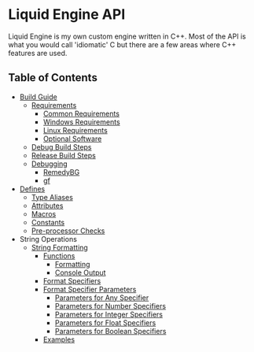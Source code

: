 <!--
 * Description:  Liquid Engine API Documentation Table of Contents
 * Author:       Alicia Amarilla (smushyaa@gmail.com)
 * File Created: July 19, 2023
-->

# Liquid Engine API

Liquid Engine is my own custom engine written in C++.
Most of the API is what you would call 'idiomatic' C but
there are a few areas where C++ features are used.

## Table of Contents
- [Build Guide](../BUILD.md)
    - [Requirements](../BUILD.md#requirements)
        - [Common Requirements](../BUILD.md#common-requirements)
        - [Windows Requirements](../BUILD.md#windows-requirements)
        - [Linux Requirements](../BUILD.md#linux-requirements)
        - [Optional Software](../BUILD.md#optional-software)
    - [Debug Build Steps](../BUILD.md#debug-build-steps)
    - [Release Build Steps](../BUILD.md#release-build-steps)
    - [Debugging](../BUILD.md#debugging)
        - [RemedyBG](../BUILD.md#remedybg)
        - [gf](../BUILD.md#gf)
- [Defines](./defines.md)
    - [Type Aliases](./defines.md#type-aliases)
    - [Attributes](./defines.md#attributes)
    - [Macros](./defines.md#macros)
    - [Constants](./defines.md#constants)
    - [Pre-processor Checks](./defines.md#pre-processor-checks)
- String Operations
    - [String Formatting](./format.md)
        - [Functions](./format.md#functions)
            - [Formatting](./format.md#formatting)
            - [Console Output](./format.md#console-output)
        - [Format Specifiers](./format.md#format-specifiers)
        - [Format Specifier Parameters](./format.md#format-specifier-parameters)
            - [Parameters for Any Specifier](./format.md#parameters-for-any-specifier)
            - [Parameters for Number Specifiers](./format.md#parameters-for-number-specifiers)
            - [Parameters for Integer Specifiers](./format.md#parameters-for-integer-specifiers)
            - [Parameters for Float Specifiers](./format.md#parameters-for-float-specifiers)
            - [Parameters for Boolean Specifiers](./format.md#parameters-for-boolean-specifiers)
        - [Examples](./format.md#examples)

